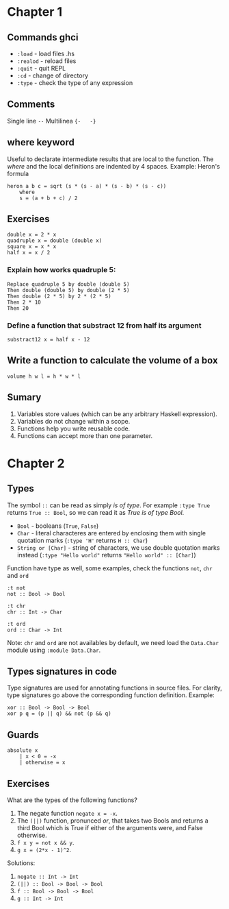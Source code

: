 # Chapter 1

## Commands ghci

- `:load` - load files .hs
- `:realod` - reload files
- `:quit` - quit REPL
- `:cd` -  change of directory
- `:type` - check the type of any expression


## Comments

Single line `--`
Multilinea `{-   -}`

## where keyword

Useful to declarate intermediate results that are local to the function. The *where* and
the local definitions are indented by 4 spaces.
Example: Heron's formula

```
heron a b c = sqrt (s * (s - a) * (s - b) * (s - c))
    where
    s = (a + b + c) / 2
```

## Exercises

```
double x = 2 * x
quadruple x = double (double x)
square x = x * x
half x = x / 2
```

### Explain how works quadruple 5:

```
Replace quadruple 5 by double (double 5)
Then double (double 5) by double (2 * 5)
Then double (2 * 5) by 2 * (2 * 5)
Then 2 * 10
Then 20
```

### Define a function that substract 12 from half its argument

```
substract12 x = half x - 12
```

## Write a function to calculate the volume of a box

```
volume h w l = h * w * l
```

## Sumary

1. Variables store values (which can be any arbitrary Haskell expression).
2. Variables do not change within a scope.
3. Functions help you write reusable code.
4. Functions can accept more than one parameter.


# Chapter 2


## Types

The symbol `::` can be read as simply *is of type*. For example `:type True` returns `True :: Bool`, so we can
read it as *True is of type Bool*.

- `Bool` - booleans (`True`, `False`)
- `Char` - literal characteres are entered by enclosing them with single quotation marks (`:type 'H'` returns `H :: Char`)
- `String or [Char]` - string of characters, we use double quotation marks instead (`:type "Hello world"` returns `"Hello world" :: [Char]`)


Function have type as well, some examples, check the functions `not`, `chr` and `ord`

```
:t not
not :: Bool -> Bool

:t chr
chr :: Int -> Char

:t ord
ord :: Char -> Int
```

Note: `chr` and `ord` are not availables by default, we need load the `Data.Char` module using `:module Data.Char`.

## Types signatures in code

Type signatures are used for annotating functions in source files. For clarity, type signatures go above
the corresponding function definition. Example:

```
xor :: Bool -> Bool -> Bool
xor p q = (p || q) && not (p && q)
```

## Guards

```
absolute x
    | x < 0 = -x
    | otherwise = x
```

## Exercises

What are the types of the following functions?

1. The negate function `negate x = -x`.
2. The `(||)` function, pronunced *or*, that takes two Bools and returns a third Bool which is True if either
  of the arguments were, and False otherwise.
3. `f x y = not x && y`.
4. `g x = (2*x - 1)^2`.

Solutions:
1. `negate :: Int -> Int`
2. `(||) :: Bool -> Bool -> Bool`
3. `f :: Bool -> Bool -> Bool`
4. `g :: Int -> Int`


